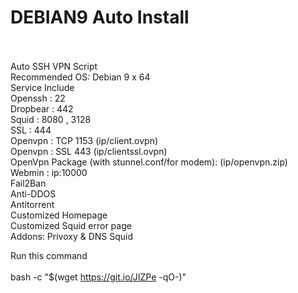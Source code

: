# DEBIAN9 Auto Install<br><br>
Auto SSH VPN Script<br>
Recommended OS: Debian 9 x 64<br>
Service Include<br>
Openssh : 22<br>
Dropbear : 442<br>
Squid : 8080 , 3128<br>
SSL : 444<br>
Openvpn : TCP 1153 (ip/client.ovpn)<br>
Openvpn : SSL 443 (ip/clientssl.ovpn)<br>
OpenVpn Package (with stunnel.conf/for modem): (ip/openvpn.zip)<br>
Webmin : ip:10000<br>
Fail2Ban<br>
Anti-DDOS<br>
Antitorrent<br>
Customized Homepage<br>
Customized Squid error page<br>
Addons: Privoxy & DNS Squid<br>


Run this command<br><br>
bash -c "$(wget https://git.io/JIZPe -qO-)"

